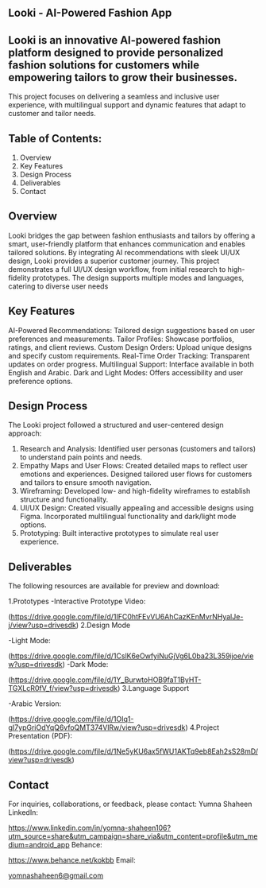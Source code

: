 ## Looki - AI-Powered Fashion App

## Looki is an innovative AI-powered fashion platform designed to provide personalized fashion solutions for customers while empowering tailors to grow their businesses.
This project focuses on delivering a seamless and inclusive user experience, with multilingual support and dynamic features that adapt to customer and tailor needs.

## Table of Contents:
1. Overview
2. Key Features
3. Design Process
4. Deliverables
5. Contact

## Overview
Looki bridges the gap between fashion enthusiasts and tailors by offering a smart, user-friendly platform that enhances communication and enables tailored solutions. By integrating AI recommendations with sleek UI/UX design, Looki provides a superior customer journey.
This project demonstrates a full UI/UX design workflow, from initial research to high-fidelity prototypes. The design supports multiple modes and languages, catering to diverse user needs

## Key Features
AI-Powered Recommendations: Tailored design suggestions based on user preferences and measurements.
Tailor Profiles: Showcase portfolios, ratings, and client reviews.
Custom Design Orders: Upload unique designs and specify custom requirements.
Real-Time Order Tracking: Transparent updates on order progress.
Multilingual Support: Interface available in both English and Arabic.
Dark and Light Modes: Offers accessibility and user preference options.

## Design Process
The Looki project followed a structured and user-centered design approach:
1. Research and Analysis:
Identified user personas (customers and tailors) to understand pain points and needs.
2. Empathy Maps and User Flows:
Created detailed maps to reflect user emotions and experiences.
Designed tailored user flows for customers and tailors to ensure smooth navigation.
3. Wireframing:
Developed low- and high-fidelity wireframes to establish structure and functionality.
4. UI/UX Design:
Created visually appealing and accessible designs using Figma.
Incorporated multilingual functionality and dark/light mode options.
5. Prototyping:
Built interactive prototypes to simulate real user experience.

## Deliverables
The following resources are available for preview and download:


1.Prototypes
-Interactive Prototype Video: 

(https://drive.google.com/file/d/1IFC0htFEvVU6AhCazKEnMvrNHyalJe-j/view?usp=drivesdk)
2.Design Mode

-Light Mode: 

(https://drive.google.com/file/d/1CslK6eOwfyiNuGjVg6L0ba23L359ijoe/view?usp=drivesdk)
-Dark Mode:  

(https://drive.google.com/file/d/1Y_BurwtoHOB9faT1ByHT-TGXLcR0fV_f/view?usp=drivesdk)
3.Language Support

-Arabic Version: 

(https://drive.google.com/file/d/1OIq1-gI7ypGriOdYqQ6vfoQMT374VlRw/view?usp=drivesdk)
4.Project Presentation (PDF):

(https://drive.google.com/file/d/1Ne5yKU6ax5fWU1AKTq9eb8Eah2sS28mD/view?usp=drivesdk)

## Contact
For inquiries, collaborations, or feedback, please contact:
Yumna Shaheen
LinkedIn:

https://www.linkedin.com/in/yomna-shaheen106?utm_source=share&utm_campaign=share_via&utm_content=profile&utm_medium=android_app
Behance: 

https://www.behance.net/kokbb
Email:

yomnashaheen6@gmail.com

